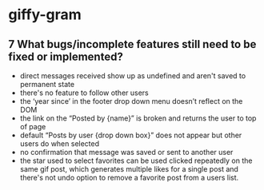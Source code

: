 # giffy-gram

## 7 What bugs/incomplete features still need to be fixed or implemented?

- direct messages received show up as undefined and aren't saved to permanent state
- there's no feature to follow other users
- the ‘year since’ in the footer drop down menu doesn’t reflect on the DOM
- the link on the “Posted by {name}” is broken and returns the user to top of page
- default “Posts by user {drop down box}” does not appear but other users do when selected
- no confirmation that message was saved or sent to another user
- the star used to select favorites can be used clicked repeatedly on the same gif post, which generates multiple likes for a single post and there's not undo option to remove a favorite post from a users list.
